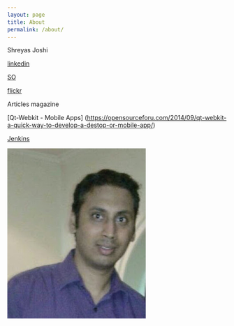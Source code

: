 ```yaml
---
layout: page
title: About
permalink: /about/
---
```


Shreyas Joshi

[linkedin](https://www.linkedin.com/in/shreyas-joshi-20640b22/)

[SO](https://stackoverflow.com/users/2735434/dexterous-stranger)

[flickr](https://www.flickr.com/photos/101288163@N03/)

   Articles magazine

[Qt-Webkit - Mobile Apps] (https://opensourceforu.com/2014/09/qt-webkit-a-quick-way-to-develop-a-destop-or-mobile-app/)

[Jenkins](https://opensourceforu.com/2014/02/manage-routine-tasks-jenkins/)

<img src="/assets/img/About_Pic.jpg" alt="About Pic">
